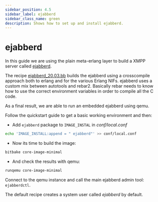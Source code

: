 ```yaml
---
sidebar_position: 4.5
sidebar_label: ejabberd
sidebar_class_name: green
description: Shows how to set up and install ejabberd.
---
```


# ejabberd

In this guide we are using the plain meta-erlang layer to build a XMPP server
called [ejabberd](https://www.ejabberd.im/).

The recipe
[ejabberd_20.03.bb](https://github.com/meta-erlang/meta-erlang/blob/master/recipes-connectivity/ejabberd/ejabberd_20.03.bb)
builds the ejabberd using a crosscompile approach both to erlang and for the
various Erlang NIFs. ejabberd uses a custom mix between autotools and rebar2.
Basically rebar needs to know how to use the correct environment variables in
order to compile all the C code.

As a final result, we are able to run an embedded ejabberd using qemu.

Follow the quickstart guide to get a basic working environment and then:

- Add `ejabberd` package to `IMAGE_INSTAL` in _conf/local.conf_

```bash
echo 'IMAGE_INSTALL:append = " ejabberd"' >> conf/local.conf
```

- Now its time to build the image:

```bash
bitbake core-image-minimal
```

- And check the results with qemu:

```bash
runqemu core-image-minimal
```

Connect to the qemu instance and call the main ejabberd admin tool:
`ejabberdctl`.

The default recipe creates a system user called _ejabberd_ by default.
